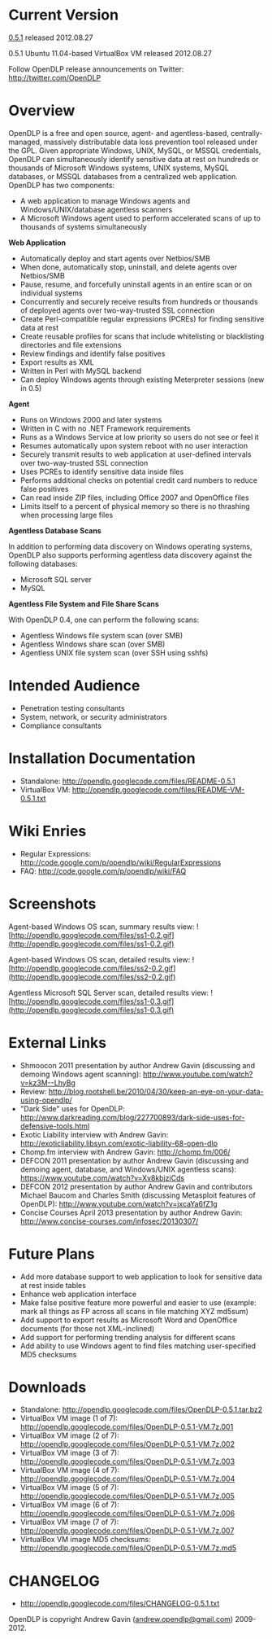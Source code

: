 # Current Version #
[0.5.1](http://opendlp.googlecode.com/files/OpenDLP-0.5.1.tar.bz2) released 2012.08.27

0.5.1 Ubuntu 11.04-based VirtualBox VM released 2012.08.27

Follow OpenDLP release announcements on Twitter: http://twitter.com/OpenDLP

# Overview #
OpenDLP is a free and open source, agent- and agentless-based, centrally-managed, massively distributable data loss prevention tool released under the GPL. Given appropriate Windows, UNIX, MySQL, or MSSQL credentials, OpenDLP can simultaneously identify sensitive data at rest on hundreds or thousands of Microsoft Windows systems, UNIX systems, MySQL databases, or MSSQL databases from a centralized web application. OpenDLP has two components:
  * A web application to manage Windows agents and Windows/UNIX/database agentless scanners
  * A Microsoft Windows agent used to perform accelerated scans of up to thousands of systems simultaneously

**Web Application**
  * Automatically deploy and start agents over Netbios/SMB
  * When done, automatically stop, uninstall, and delete agents over Netbios/SMB
  * Pause, resume, and forcefully uninstall agents in an entire scan or on individual systems
  * Concurrently and securely receive results from hundreds or thousands of deployed agents over two-way-trusted SSL connection
  * Create Perl-compatible regular expressions (PCREs) for finding sensitive data at rest
  * Create reusable profiles for scans that include whitelisting or blacklisting directories and file extensions
  * Review findings and identify false positives
  * Export results as XML
  * Written in Perl with MySQL backend
  * Can deploy Windows agents through existing Meterpreter sessions (new in 0.5)

**Agent**
  * Runs on Windows 2000 and later systems
  * Written in C with no .NET Framework requirements
  * Runs as a Windows Service at low priority so users do not see or feel it
  * Resumes automatically upon system reboot with no user interaction
  * Securely transmit results to web application at user-defined intervals over two-way-trusted SSL connection
  * Uses PCREs to identify sensitive data inside files
  * Performs additional checks on potential credit card numbers to reduce false positives
  * Can read inside ZIP files, including Office 2007 and OpenOffice files
  * Limits itself to a percent of physical memory so there is no thrashing when processing large files

**Agentless Database Scans**

In addition to performing data discovery on Windows operating systems, OpenDLP also supports performing agentless data discovery against the following
databases:
  * Microsoft SQL server
  * MySQL

**Agentless File System and File Share Scans**

With OpenDLP 0.4, one can perform the following scans:
  * Agentless Windows file system scan (over SMB)
  * Agentless Windows share scan (over SMB)
  * Agentless UNIX file system scan (over SSH using sshfs)

# Intended Audience #
  * Penetration testing consultants
  * System, network, or security administrators
  * Compliance consultants

# Installation Documentation #
  * Standalone: http://opendlp.googlecode.com/files/README-0.5.1
  * VirtualBox VM: http://opendlp.googlecode.com/files/README-VM-0.5.1.txt

# Wiki Enries #
  * Regular Expressions: http://code.google.com/p/opendlp/wiki/RegularExpressions
  * FAQ: http://code.google.com/p/opendlp/wiki/FAQ

# Screenshots #
Agent-based Windows OS scan, summary results view:
![http://opendlp.googlecode.com/files/ss1-0.2.gif](http://opendlp.googlecode.com/files/ss1-0.2.gif)

Agent-based Windows OS scan, detailed results view:
![http://opendlp.googlecode.com/files/ss2-0.2.gif](http://opendlp.googlecode.com/files/ss2-0.2.gif)

Agentless Microsoft SQL Server scan, detailed results view:
![http://opendlp.googlecode.com/files/ss1-0.3.gif](http://opendlp.googlecode.com/files/ss1-0.3.gif)

# External Links #
  * Shmoocon 2011 presentation by author Andrew Gavin (discussing and demoing Windows agent scanning): http://www.youtube.com/watch?v=kz3M--LhyBg
  * Review: http://blog.rootshell.be/2010/04/30/keep-an-eye-on-your-data-using-opendlp/
  * "Dark Side" uses for OpenDLP: http://www.darkreading.com/blog/227700893/dark-side-uses-for-defensive-tools.html
  * Exotic Liability interview with Andrew Gavin: http://exoticliability.libsyn.com/exotic-liability-68-open-dlp
  * Chomp.fm interview with Andrew Gavin: http://chomp.fm/006/
  * DEFCON 2011 presentation by author Andrew Gavin (discussing and demoing agent, database, and Windows/UNIX agentless scans): https://www.youtube.com/watch?v=Xv8kbjziCds
  * DEFCON 2012 presentation by author Andrew Gavin and contributors Michael Baucom and Charles Smith (discussing Metasploit features of OpenDLP): http://www.youtube.com/watch?v=jxcaYa6fZ1g
  * Concise Courses April 2013 presentation by author Andrew Gavin: http://www.concise-courses.com/infosec/20130307/

# Future Plans #
  * Add more database support to web application to look for sensitive data at rest inside tables
  * Enhance web application interface
  * Make false positive feature more powerful and easier to use (example: mark all things as FP across all scans in file matching XYZ md5sum)
  * Add support to export results as Microsoft Word and OpenOffice documents (for those not XML-inclined)
  * Add support for performing trending analysis for different scans
  * Add ability to use Windows agent to find files matching user-specified MD5 checksums

# Downloads #
  * Standalone: http://opendlp.googlecode.com/files/OpenDLP-0.5.1.tar.bz2
  * VirtualBox VM image (1 of 7): http://opendlp.googlecode.com/files/OpenDLP-0.5.1-VM.7z.001
  * VirtualBox VM image (2 of 7): http://opendlp.googlecode.com/files/OpenDLP-0.5.1-VM.7z.002
  * VirtualBox VM image (3 of 7): http://opendlp.googlecode.com/files/OpenDLP-0.5.1-VM.7z.003
  * VirtualBox VM image (4 of 7): http://opendlp.googlecode.com/files/OpenDLP-0.5.1-VM.7z.004
  * VirtualBox VM image (5 of 7): http://opendlp.googlecode.com/files/OpenDLP-0.5.1-VM.7z.005
  * VirtualBox VM image (6 of 7): http://opendlp.googlecode.com/files/OpenDLP-0.5.1-VM.7z.006
  * VirtualBox VM image (7 of 7): http://opendlp.googlecode.com/files/OpenDLP-0.5.1-VM.7z.007
  * VirtualBox VM image MD5 checksums: http://opendlp.googlecode.com/files/OpenDLP-0.5.1-VM.7z.md5

# CHANGELOG #
  * http://opendlp.googlecode.com/files/CHANGELOG-0.5.1.txt

OpenDLP is copyright Andrew Gavin (andrew.opendlp@gmail.com) 2009-2012.